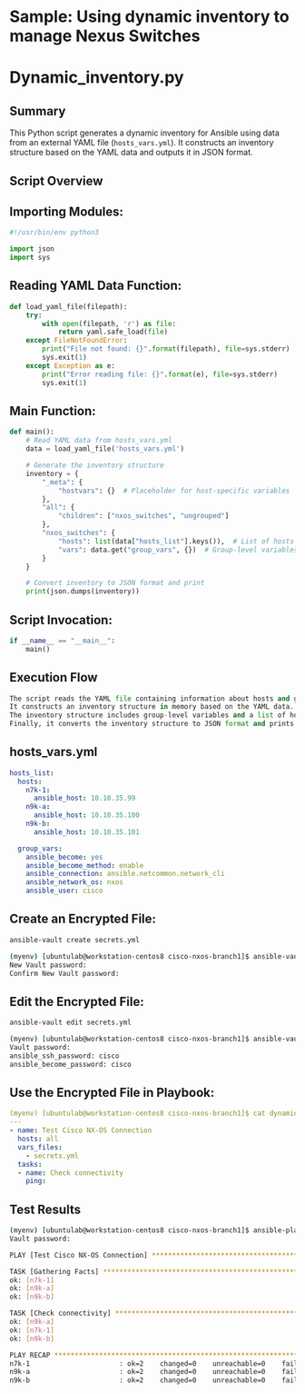 # Sample: Using dynamic inventory to manage Nexus Switches
# Dynamic_inventory.py

## Summary

This Python script generates a dynamic inventory for Ansible using data from an external YAML file (`hosts_vars.yml`). It constructs an inventory structure based on the YAML data and outputs it in JSON format.

## Script Overview

## **Importing Modules**:
   ```python
   #!/usr/bin/env python3

   import json
   import sys
   ```
## Reading YAML Data Function:
```python
def load_yaml_file(filepath):
    try:
        with open(filepath, 'r') as file:
            return yaml.safe_load(file)
    except FileNotFoundError:
        print("File not found: {}".format(filepath), file=sys.stderr)
        sys.exit(1)
    except Exception as e:
        print("Error reading file: {}".format(e), file=sys.stderr)
        sys.exit(1)
```
## Main Function:
```python
def main():
    # Read YAML data from hosts_vars.yml
    data = load_yaml_file('hosts_vars.yml')

    # Generate the inventory structure
    inventory = {
        "_meta": {
            "hostvars": {}  # Placeholder for host-specific variables
        },
        "all": {
            "children": ["nxos_switches", "ungrouped"]
        },
        "nxos_switches": {
            "hosts": list(data["hosts_list"].keys()),  # List of hosts
            "vars": data.get("group_vars", {})  # Group-level variables
        }
    }

    # Convert inventory to JSON format and print
    print(json.dumps(inventory))
```
## Script Invocation:
```python
if __name__ == "__main__":
    main()
```
## Execution Flow
```python
The script reads the YAML file containing information about hosts and group variables.
It constructs an inventory structure in memory based on the YAML data.
The inventory structure includes group-level variables and a list of hosts under the "nxos_switches" group.
Finally, it converts the inventory structure to JSON format and prints it to standard output.
```
## hosts_vars.yml
```yaml
hosts_list:
  hosts:
    n7k-1:
      ansible_host: 10.10.35.99
    n9k-a:
      ansible_host: 10.10.35.100
    n9k-b:
      ansible_host: 10.10.35.101

  group_vars:
    ansible_become: yes
    ansible_become_method: enable
    ansible_connection: ansible.netcommon.network_cli
    ansible_network_os: nxos
    ansible_user: cisco
```
## Create an Encrypted File:
```bash
ansible-vault create secrets.yml
```
```bash
(myenv) [ubuntulab@workstation-centos8 cisco-nxos-branch1]$ ansible-vault create secrets.yml
New Vault password:
Confirm New Vault password:
```
## Edit the Encrypted File:
```bash
ansible-vault edit secrets.yml
```
```bash
(myenv) [ubuntulab@workstation-centos8 cisco-nxos-branch1]$ ansible-vault view secrets.yml
Vault password:
ansible_ssh_password: cisco
ansible_become_password: cisco
```
## Use the Encrypted File in Playbook:
```yaml
(myenv) [ubuntulab@workstation-centos8 cisco-nxos-branch1]$ cat dynamic_play.yml
---
- name: Test Cisco NX-OS Connection
  hosts: all
  vars_files:
    - secrets.yml
  tasks:
  - name: Check connectivity
    ping:
```

## Test Results
```bash
(myenv) [ubuntulab@workstation-centos8 cisco-nxos-branch1]$ ansible-playbook -i dynamic_inventory-4.py dynamic_play.yml --ask-vault-password 2>/dev/null
Vault password:

PLAY [Test Cisco NX-OS Connection] **********************************************************

TASK [Gathering Facts] **********************************************************************
ok: [n7k-1]
ok: [n9k-a]
ok: [n9k-b]

TASK [Check connectivity] *******************************************************************
ok: [n9k-a]
ok: [n7k-1]
ok: [n9k-b]

PLAY RECAP **********************************************************************************
n7k-1                      : ok=2    changed=0    unreachable=0    failed=0    skipped=0    rescued=0    ignored=0
n9k-a                      : ok=2    changed=0    unreachable=0    failed=0    skipped=0    rescued=0    ignored=0
n9k-b                      : ok=2    changed=0    unreachable=0    failed=0    skipped=0    rescued=0    ignored=0
```
